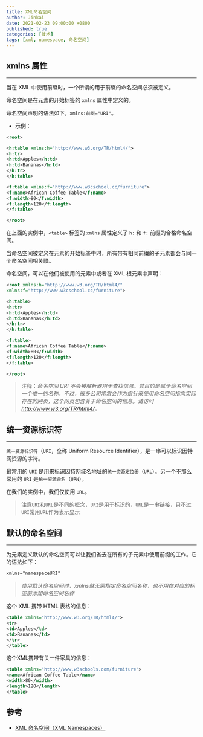 ```yaml
---
title: XML命名空间
author: Jinkai
date: 2021-02-23 09:00:00 +0800
published: true
categories: [技术]
tags: [xml, namespace, 命名空间]
---
```


## xmlns 属性

--------

当在 XML 中使用前缀时，一个所谓的用于前缀的命名空间必须被定义。

命名空间是在元素的开始标签的 `xmlns` 属性中定义的。

命名空间声明的语法如下。`xmlns:前缀="URI"`。

- 示例：

```xml
<root>

<h:table xmlns:h="http://www.w3.org/TR/html4/">
<h:tr>
<h:td>Apples</h:td>
<h:td>Bananas</h:td>
</h:tr>
</h:table>

<f:table xmlns:f="http://www.w3cschool.cc/furniture">
<f:name>African Coffee Table</f:name>
<f:width>80</f:width>
<f:length>120</f:length>
</f:table>

</root>
```

在上面的实例中，`<table>` 标签的 `xmlns` 属性定义了 `h:` 和 `f:` 前缀的合格命名空间。

当命名空间被定义在元素的开始标签中时，所有带有相同前缀的子元素都会与同一个命名空间相关联。

命名空间，可以在他们被使用的元素中或者在 XML 根元素中声明：

```xml
<root xmlns:h="http://www.w3.org/TR/html4/"
xmlns:f="http://www.w3cschool.cc/furniture">

<h:table>
<h:tr>
<h:td>Apples</h:td>
<h:td>Bananas</h:td>
</h:tr>
</h:table>

<f:table>
<f:name>African Coffee Table</f:name>
<f:width>80</f:width>
<f:length>120</f:length>
</f:table>

</root>
```

>注释：*命名空间 URI 不会被解析器用于查找信息。其目的是赋予命名空间一个惟一的名称。不过，很多公司常常会作为指针来使用命名空间指向实际存在的网页，这个网页包含关于命名空间的信息。请访问 <http://www.w3.org/TR/html4/>。*

## 统一资源标识符

--------

`统一资源标识符`（`URI`，全称 Uniform Resource Identifier），是一串可以标识因特网资源的字符。

最常用的 `URI` 是用来标识因特网域名地址的`统一资源定位器`（`URL`）。另一个不那么常用的 `URI` 是`统一资源命名`（`URN`）。

在我们的实例中，我们仅使用 `URL`。

>注意`URI`和`URL`是不同的概念，`URI`是用于标识的，`URL`是一串链接，只不过`URI`常用`URL`作为表示显示

## 默认的命名空间

--------

为元素定义默认的命名空间可以让我们省去在所有的子元素中使用前缀的工作。它的语法如下：

```xml
xmlns="namespaceURI"
```

>*使用默认命名空间时，xmlns就无需指定命名空间名称，也不用在对应的标签前添加命名空间名称*

这个 XML 携带 HTML 表格的信息：

```xml
<table xmlns="http://www.w3.org/TR/html4/">
<tr>
<td>Apples</td>
<td>Bananas</td>
</tr>
</table>
```

这个XML携带有关一件家具的信息：

```xml
<table xmlns="http://www.w3schools.com/furniture">
<name>African Coffee Table</name>
<width>80</width>
<length>120</length>
</table>
```

## 参考

- [XML 命名空间（XML Namespaces）](<https://www.w3school.com.cn/xml/xml_namespaces.asp>)
